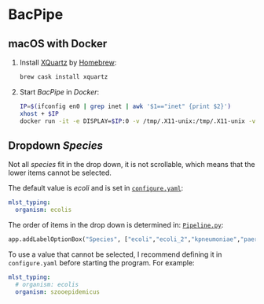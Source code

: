 # BacPipe

## macOS with Docker

1. Install [XQuartz](https://formulae.brew.sh/cask/xquartz) by [Homebrew](https://brew.sh):

	```sh
	brew cask install xquartz
	```

1. Start _BacPipe_ in _Docker_:

	```sh
	IP=$(ifconfig en0 | grep inet | awk '$1=="inet" {print $2}')
	xhost + $IP
	docker run -it -e DISPLAY=$IP:0 -v /tmp/.X11-unix:/tmp/.X11-unix -v $HOME/BaseSpace:/data mahmed/bacpipe python ./Pipeline.py unix
	```
## Dropdown _Species_

Not all _species_ fit in the drop down, it is not scrollable, which means that the lower items cannot be selected.

The default value is _ecoli_ and is set in [`configure.yaml`](https://github.com/bkleef/BacPipe/blob/master/configure.yaml#L17):

```yaml
mlst_typing:
  organism: ecolis
```

The order of items in the drop down is determined in: [`Pipeline.py`](https://github.com/bkleef/BacPipe/blob/master/Pipeline.py#L1953):

```python
app.addLabelOptionBox("Species", ["ecoli","ecoli_2","kpneumoniae","paeruginosa","pfluorescens","abaumannii","abaumannii_2","senterica","saureus","spneumoniae","spyogenes","efaecalis","efaecium","----------------------------","achromobacter","aeromonas","afumigatus","aphagocytophilum","arcobacter","bcc","bcereus","bhampsonii","bhenselae","bhyodysenteriae","bintermedia","blicheniformis","bordetella","borrelia","bpilosicoli","bpseudomallei","brachyspira","bsubtilis","calbicans","campylobacter","cbotulinum","cconcisus","cdifficile","cdiphtheriae","cfetus","cfreundii","cglabrata","chelveticus","chlamydiales","chyointestinalis","cinsulaenigrae","ckrusei","clanienae","clari","cmaltaromaticum","cronobacter","csepticum","csinensis","csputorum","ctropicalis","cupsaliensis","ecloacae","fpsychrophilum","hcinaedi","hinfluenzae","hparasuis","hpylori","hsuis","kkingae","koxytoca","kseptempunctata","leptospira","leptospira_2","leptospira_3","llactis","lmonocytogenes","lsalivarius","mabscessus","magalactiae","mbovis","mcatarrhalis","mhaemolytica","mhyopneumoniae","mhyorhinis","mmassiliense","mplutonius","mpneumoniae","neisseria","orhinotracheale","otsutsugamushi","pacnes","pgingivalis","plarvae","pmultocida_multihost","pmultocida_rirdc","ppentosaceus","ranatipestifer","sagalactiae","sbsec","scanis","sdysgalactiae","sepidermidis","sgallolyticus","shaemolyticus","shominis","sinorhizobium","slugdunensis","smaltophilia","soralis","spseudintermedius","ssuis","sthermophilus","sthermophilus_2","streptomyces","suberis","szooepidemicus","taylorella","tenacibaculum","tvaginalis","vcholerae","vibrio","vparahaemolyticus","vtapetis","vvulnificus","wolbachia","xfastidiosa","yersinia","ypseudotuberculosis","yruckeri"], raw,3,2)
```

To use a value that cannot be selected, I recommend defining it in `configure.yaml` before starting the program. For example:

```yaml
mlst_typing:
  # organism: ecolis
  organism: szooepidemicus
```
